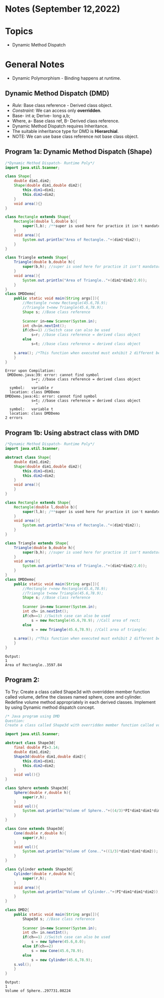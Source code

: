 # Notes (September 12,2022)

# Topics

- Dynamic Method Dispatch

# General Notes

- Dynamic Polymorphism - Binding happens at runtime.

## Dynamic Method Dispatch (DMD)

- *Rule:* Base class reference - Derived class object.
- *Constraint:* We can access only **overridden**.
- Base- int a; Derive- long a,b; 
- Where, a- Base class ref, B- Derived class reference.
- Dynamic Method Dispatch requires Inheritance.
- The suitable inheritance type for DMD is **Hierarchial**.
- NOTE: We can use base class reference not base class object.

## Program 1a: Dynamic Method Dispatch (Shape)

```java
/*Dynamic Method Dispatch- Runtime Poly*/
import java.util.Scanner;

class Shape{
	double dim1,dim2;
	Shape(double dim1,double dim2){
		this.dim1=dim1;
		this.dim2=dim2;
	}
	void area(){}
}

class Rectangle extends Shape{
	Rectangle(double l,double b){
		super(l,b); /**super is used here for practice it isn't mandatory.**/
	}
	void area(){
		System.out.println("Area of Rectangle.."+(dim1*dim2));
	}
}

class Triangle extends Shape{
	Triangle(double b,double h){
		super(b,h); //super is used here for practice it isn't mandatory.
	}
	void area(){
		System.out.println("Area of Triangle.."+(dim1*dim2/2.0));
	}
}
class DMDDemo{
	public static void main(String args[]){
		//Rectangle r=new Rectangle(45.6,78.9);
		//Triangle t=new Triangle(45.6,78.9);
		Shape s; //Base class reference 
		
		Scanner in=new Scanner(System.in);
		int ch=in.nextInt();
		if(ch==1) //Switch case can also be used
			s=r; //base class reference = derived class object
		else
			s=t; //base class reference = derived class object
			
	s.area(); /*This function when executed must exhibit 2 different behaviors*/
	}
}
```

```
Error upon Compilation: 
 DMDDemo.java:39: error: cannot find symbol
			s=r; //base class reference = derived class object
			  ^
  symbol:   variable r
  location: class DMDDemo
DMDDemo.java:41: error: cannot find symbol
			s=t; //base class reference = derived class object
			  ^
  symbol:   variable t
  location: class DMDDemo
2 errors
```

## Program 1b: Using abstract class with DMD
```java
/*Dynamic Method Dispatch- Runtime Poly*/
import java.util.Scanner;

abstract class Shape{
	double dim1,dim2;
	Shape(double dim1,double dim2){
		this.dim1=dim1;
		this.dim2=dim2;
	}
	void area(){
	}
}

class Rectangle extends Shape{
	Rectangle(double l,double b){
		super(l,b); /**super is used here for practice it isn't mandatory.**/
	}
	void area(){
		System.out.println("Area of Rectangle.."+(dim1*dim2));
	}
}

class Triangle extends Shape{
	Triangle(double b,double h){
		super(b,h); //super is used here for practice it isn't mandatory.
	}
	void area(){
		System.out.println("Area of Triangle.."+(dim1*dim2/2.0));
	}
}
class DMDDemo{
	public static void main(String args[]){
		//Rectangle r=new Rectangle(45.6,78.9);
		//Triangle t=new Triangle(45.6,78.9);
		Shape s; //Base class reference 
		
		Scanner in=new Scanner(System.in);
		int ch= in.nextInt();
		if(ch==1) //Switch case can also be used
			s = new Rectangle(45.6,78.9); //Call area of rect;
		else
			s = new Triangle(45.6,78.9); //Call area of triangle;
			
	s.area(); /*This function when executed must exhibit 2 different behaviors*/
	}
}

```

```
Output:
1
Area of Rectangle..3597.84

```

## Program 2:

To Try: Create a class called Shape3d with overridden member function called volume, define the classes named sphere, cone and cylinder. Redefine volume method appropriately in each derived classes. Implement by using Dynamic method dispatch concept.

```java
/* Java program using DMD
Question:
Create a class called Shape3d with overridden member function called volume, define the classes named sphere, cone and cylinder. Redefine volume method appropriately in each derived classes. Implement by using Dynamic method dispatch concept.*/

import java.util.Scanner;

abstract class Shape3d{
	final double PI=3.14;
	double dim1,dim2;
	Shape3d(double dim1,double dim2){
		this.dim1=dim1;
		this.dim2=dim2;
	}
	void vol(){}
}

class Sphere extends Shape3d{
	Sphere(double r,double h){
		super(r,h);
	}
	void vol(){
		System.out.println("Volume of Sphere.."+((4/3)*PI*dim1*dim1*dim1));
	}
}

class Cone extends Shape3d{
	Cone(double r,double h){
		super(r,h);
	}
	void vol(){
		System.out.println("Volume of Cone.."+((1/3)*dim1*dim1*dim2));
	}
}

class Cylinder extends Shape3d{
	Cylinder(double r,double h){
		super(r,h);
	}
	void area(){
		System.out.println("Volume of Cylinder.."+(PI*dim1*dim1*dim2));
	}
}

class DMD2{
	public static void main(String args[]){
		Shape3d s; //Base class reference 
		
		Scanner in=new Scanner(System.in);
		int ch= in.nextInt();
		if(ch==1) //Switch case can also be used
			s = new Sphere(45.6,0.0);
		else if(ch==2)
			s = new Cone(45.6,78.9);
		else
			s = new Cylinder(45.6,78.9);
	s.vol();
	}
}

```

```
Output:
1
Volume of Sphere..297731.08224
```
